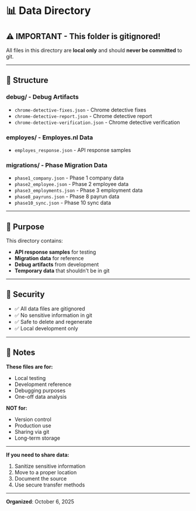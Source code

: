 # 📊 Data Directory

## ⚠️ IMPORTANT - This folder is gitignored!

All files in this directory are **local only** and should **never be committed** to git.

---

## 📁 Structure

### **debug/** - Debug Artifacts
- `chrome-detective-fixes.json` - Chrome detective fixes
- `chrome-detective-report.json` - Chrome detective report
- `chrome-detective-verification.json` - Chrome detective verification

### **employes/** - Employes.nl Data
- `employes_response.json` - API response samples

### **migrations/** - Phase Migration Data
- `phase1_company.json` - Phase 1 company data
- `phase2_employee.json` - Phase 2 employee data
- `phase3_employments.json` - Phase 3 employment data
- `phase8_payruns.json` - Phase 8 payrun data
- `phase10_sync.json` - Phase 10 sync data

---

## 🎯 Purpose

This directory contains:
- **API response samples** for testing
- **Migration data** for reference
- **Debug artifacts** from development
- **Temporary data** that shouldn't be in git

---

## 🔐 Security

- ✅ All data files are gitignored
- ✅ No sensitive information in git
- ✅ Safe to delete and regenerate
- ✅ Local development only

---

## 📝 Notes

**These files are for:**
- Local testing
- Development reference
- Debugging purposes
- One-off data analysis

**NOT for:**
- Version control
- Production use
- Sharing via git
- Long-term storage

---

**If you need to share data:**
1. Sanitize sensitive information
2. Move to a proper location
3. Document the source
4. Use secure transfer methods

---

**Organized**: October 6, 2025

